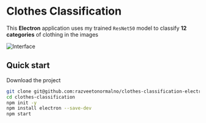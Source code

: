 # Clothes Classification
This **Electron** application uses my trained `ResNet50` model to classify **12 categories** of clothing in the images

![Interface]("ui-screen.png")


## Quick start
Download the project
```bash
git clone git@github.com:razveetonormalno/clothes-classification-electron-app.git clothes-classification
cd clothes-classification
npm init -y
npm install electron --save-dev
npm start
```
